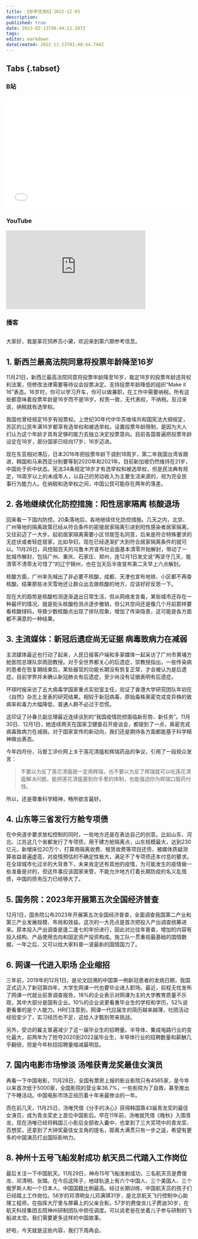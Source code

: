 ```yaml
---
title: 【参考信息6】2022-12-03
description: 
published: true
date: 2023-02-13T00:44:12.207Z
tags: 
editor: markdown
dateCreated: 2022-12-23T01:40:44.794Z
---
```


## Tabs {.tabset}
### B站
<div style="position: relative; padding: 30% 45%;">
<iframe style="position: absolute; width: 100%; height: 100%; left: 0; top: 0;" src="//player.bilibili.com/player.html?&bvid=BV1Ce411N7ht&page=1&as_wide=1&high_quality=1&danmaku=1" scrolling="no" border="0" frameborder="no" framespacing="0" allowfullscreen="true"></iframe>
</div>

### YouTube
<div style="position: relative; padding-bottom: calc(56.25% * 0.75); /* 16:9 */ width: 75%; height: 0;">
<iframe style="position: absolute; top: 0; left: 0; width: 100%; height: 100%;" src="https://www.youtube-nocookie.com/embed/DJtwOINmCb0" title="YouTube video player" frameborder="0" allow="accelerometer; autoplay; clipboard-write; encrypted-media; gyroscope; picture-in-picture" allowfullscreen></iframe>
</div>
  
### 播客
<div class="podcast-player"></div>

## 

大家好，我是翠花饲养员小黛，欢迎来到第六期参考信息。

## 1. 新西兰最高法院同意将投票年龄降至16岁

11月21日，新西兰最高法院同意将投票年龄降至16岁，裁定18岁的投票年龄违背权利法案，但修改法律需要等待议会投票决定。支持投票年龄降低的组织“Make it 16”表态。16岁时，你可以学习开车，你可以做兼职，在工作中需要纳税。所有这些都意味着投票年龄是16岁而不是18岁。权责一致，无代表权，不纳税。反过来说，纳税就有选举权。

我国也曾经规定16岁有投票权。上世纪30年代中华苏维埃共和国宪法大纲规定，苏区的公民年满16岁都享有选举权和被选举权。设置投票年龄限制，是因为大人们认为这个年龄才具有足够的能力去独立决定投票意向。目前各国普遍把投票年龄设定在18岁，部分国家已经向17岁、16岁迈进。

现在东亚相对滞后，日本2016年把投票年龄下调到18周岁，第二年我国台湾省跟进，韩国和马来西亚分别要等到2020年和2021年。目前新加坡仍然维持在21岁，中国处于折中状态。宪法34条规定18岁才有选举权和被选举权，但是民法典有规定，16周岁以上的未成年人，以自己的劳动收入为主要生活来源的，视为完全民事行为能力人。在纳税和选举权之间，中国公民可能存在两年的落差。

## 2. 各地继续优化防控措施：阳性居家隔离 核酸退场

回来看一下国内防控。20条落地后，各地继续优化防控措施。几天之内，北京、广州等地的隔离政策已经从符合条件的密接居家隔离引进到阳性感染者居家隔离，又往前迈了一大步。起初居家隔离需要小区邻居签名同意，后来是符合特殊要求的无症状或者轻症居家，比如孕妇，现在已经逐渐扩大到符合居家隔离条件的就可以。11月26日，风控超百天的乌鲁木齐宣布社会面基本清零开始解封，带动了一批城市解封，包括广州、重庆、石家庄、郑州，连12月1日发文说“再坚守几天，能清零不清零太可惜了”的辽宁锦州，也在当天后半夜宣布第二天早上六点解封。

核酸方面，广州率先喊出了非必要不核酸，成都、天津也宣布地铁、小区都不再查核酸。结果那些冰天雪地还让群众出去做核酸的地方，应该好好反思一下。

现在大的趋势是核酸检测逐渐退出日常生活，但从网络发言看，某些城市还存在一种最坏的情况，就是街头核酸检测点逐步撤销，但公共空间还是像几个月前那样要看核酸绿码，导致少数核酸点出现了排队现象，增加了传染隐患，这可能是各方面都不满意的一种结果。

## 3. 主流媒体：新冠后遗症尚无证据 病毒致病力在减弱

主流媒体最近也行动了起来，人民日报客户端和多家媒体一起采访了广州市黄埔方舱医院总理队崇雨田教授。对于全世界都关心的后遗症，崇教授指出，一些传染病的患者在恢复期结束后，某些器官的功能长期没有恢复正常，才会被认为是后遗症。目前学界并未确认新冠肺炎有后遗症，至少尚没有证据表明有后遗症。

环球时报采访了五大病毒学国家重点实验室主任，验证了香港大学研究团队年初在《自然》杂志上发表的研究结果。相较于新冠病毒，原始毒株奥密克戎变异株的致病率和毒力大幅降低，普通人群不必过于恐慌。

这印证了孙春兰副总理最近连续谈到的“我国疫情防控面临新形势、新任务”。11月30日、12月1日，她连续两天在国家卫健委召开座谈会，都提到了一点，奥密克戎病毒致病力在减弱。对于国家宣传的新动向，我们还是期待各方面都能基于科学精神做出表态。

今年四月份，马督工评价网上关于莲花清瘟和辉瑞药品的争议，引用了一段观众发言：

> 不要以为反了莲花清瘟就一定用辉瑞，也不要以为反了辉瑞就可以吃莲花清瘟解决问题，能把莲花清瘟塞到你手里的体制，也能强迫你为辉瑞口服药付钱。

所以，还是尊重科学精神，畅所欲言最好。

## 4. 山东等三省发行方舱专项债

在中央逐步要求放松控制的同时，一些地方还是在表达自己的创意。比如山东、河北、江苏这几个省都发行了专项债，用于建方舱隔离点，山东规模最大，达到230亿元，新增床位20万个，打算用隔离收费、租赁收费等项目还债，被媒体质疑测算收益普遍虚高，对疫情预估的不确定性极大，满足不了专项债还本付息的要求。在全球城市化过半的大背景下，未来肯定还有其他的疫情，为可能发生的疫情做一些准备是对的，但这件事应该国家来管，不能允许地方打着长期防疫的名义乱借债，中国的债务压力已经够大了。

## 5. 国务院：2023年开展第五次全国经济普查

12月1日，国务院公布2023年开展第五次全国经济普查，全面调查我国第二产业和第三产业发展规模、布局和效益。这次的一大亮点是首次把投入产出调查统筹进来。原本投入产出调查是逢二逢七的年份进行，因此对比往年普查，增加的内容有投入结构、产品使用去向和固定资产投资构成。施工队一贯重视最基础的国情数据，一年之后，又可以给大家科普一波最新的国情国力了。

## 6. 网课一代进入职场 企业缩招

三年前，2019年的12月1日，是论文回溯的中国第一例新冠患者的发病日期，我国正式迈入了新冠第四年，大学生网课一代也要毕业进入职场。最近，前程无忧发布了网课一代就业前景调查报告，18%的企业表示对网课为主的大学教育质量不乐观，其中大部分是国有企业。10%的企业说更看重毕业生的学校和学历，52%说更看重的是个人能力。HR们注意到，网课一代应届生的简历越来越薄，社团活动经验变少了，实习经历也不足，这给人才甄别带来挑战。

另外，受访的雇主普遍减少了这一届毕业生的招聘量。半导体、集成电路行业的变化最大，前两年为了抢夺2020到2022届毕业生，半导体行业的招聘数量和薪酬几乎翻倍，但是今年秋招招聘量缩减最明显。

## 7. 国内电影市场惨淡 汤唯获青龙奖最佳女演员

再看一下中国电影，11月28日，全国有票房上报的影业影院只有4565家，是今年以来首次低于5000家，全国影院的营业率36.7%，一些影院为了自救，甚至推出了午睡活动。中国电影市场正经历着十年来最惨淡的一年。

而在前几天，11月25日，汤唯凭借《分手的决心》获得韩国第43届青龙奖的最佳女演员，成为青龙奖史上首位中国影后。早在11年前，汤唯就凭借《晚秋》入围青龙，现在汤唯已经将韩国三小影后全部收入囊中，也拿到了三大奖项中的青龙奖、百想奖，还拿到了大钟奖最佳女主角的提名，距离大满贯只有一步之遥，希望有更多的中国演员打出国际影响力。

## 8. 神州十五号飞船发射成功 航天员二代踏入工作岗位

最后关注一下中国航天。11月29日，神舟15号飞船发射成功，三名航天员是费俊龙、邓清明、张璐。在今后这阵子，地球轨道上有六个中国人、三个美国人、三个俄罗斯人和一个日本人，中国国籍比例最高。经过长期训练，中国航天员的孩子们已经踏上工作岗位。56岁的邓清明女儿邓满琪31岁，是北京航天飞行控制中心助理工程师，在指挥大厅里与屏幕上的父亲合影。57岁的费俊龙儿子费迪30岁，在航天科技集团五院神州研制团队中担任调度。可以说老爸在坐着儿子参与研制的飞船进太空。我们需要更多这样的中国故事。

好啦，今天就是这些内容，我们下周再会。

